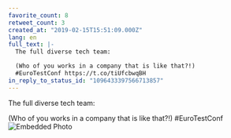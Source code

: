 ```yaml
---
favorite_count: 8
retweet_count: 3
created_at: "2019-02-15T15:51:09.000Z"
lang: en
full_text: |-
  The full diverse tech team:

  (Who of you works in a company that is like that?!)
  #EuroTestConf https://t.co/tiUfcbwqBH
in_reply_to_status_id: "1096433397566713857"
---
```


The full diverse tech team:

(Who of you works in a company that is like that?!) #EuroTestConf
![Embedded Photo](https://twitter-media-coderbyheart.s3.eu-north-1.amazonaws.com/1096436763470581760-DzdTa2wWsAcPrc5.jpg)
